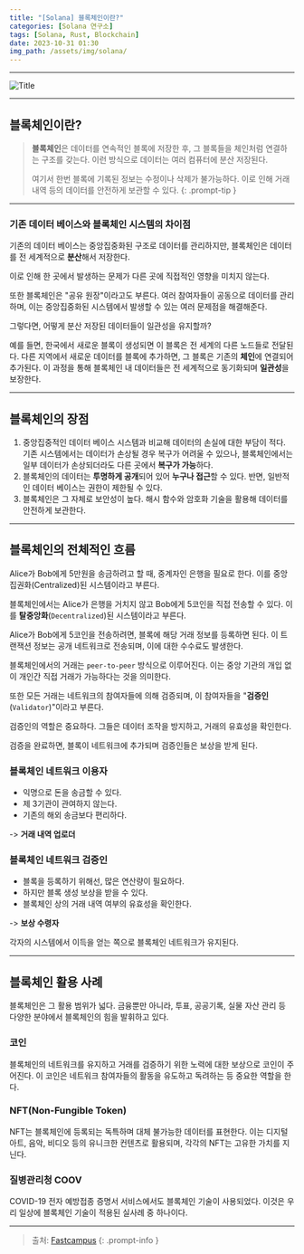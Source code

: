 ```yaml
---
title: "[Solana] 블록체인이란?"
categories: [Solana 연구소]
tags: [Solana, Rust, Blockchain]
date: 2023-10-31 01:30
img_path: /assets/img/solana/
---
```


---

![Title](solana_title.png)

---

## **블록체인이란?**

> **블록체인**은 데이터를 연속적인 블록에 저장한 후, 그 블록들을 체인처럼 연결하는 구조를 갖는다. 이런 방식으로 데이터는 여러 컴퓨터에 분산 저장된다.
>
> 여기서 한번 블록에 기록된 정보는 수정이나 삭제가 불가능하다. 이로 인해 거래 내역 등의 데이터를 안전하게 보관할 수 있다.
{: .prompt-tip }


---

### **기존 데이터 베이스와 블록체인 시스템의 차이점**

기존의 데이터 베이스는 중앙집중화된 구조로 데이터를 관리하지만, 블록체인은 데이터를 전 세계적으로 **분산**해서 저장한다.

이로 인해 한 곳에서 발생하는 문제가 다른 곳에 직접적인 영향을 미치지 않는다.

또한 블록체인은 "공유 원장"이라고도 부른다. 여러 참여자들이 공동으로 데이터를 관리하며, 이는 중앙집중화된 시스템에서 발생할 수 있는 여러 문제점을 해결해준다.

그렇다면, 어떻게 분산 저장된 데이터들이 일관성을 유지할까?

예를 들면, 한국에서 새로운 블록이 생성되면 이 블록은 전 세계의 다른 노드들로 전달된다. 다른 지역에서 새로운 데이터를 블록에 추가하면, 그 블록은 기존의 **체인**에 연결되어 추가된다. 이 과정을 통해 블록체인 내 데이터들은 전 세계적으로 동기화되며 **일관성**을 보장한다.

---

## **블록체인의 장점**

1. 중앙집중적인 데이터 베이스 시스템과 비교해 데이터의 손실에 대한 부담이 적다. 기존 시스템에서는 데이터가 손상될 경우 복구가 어려울 수 있으나, 블록체인에서는 일부 데이터가 손상되더라도 다른 곳에서 **복구가 가능**하다.
2. 블록체인의 데이터는 **투명하게 공개**되어 있어 **누구나 접근**할 수 있다. 반면, 일반적인 데이터 베이스는 권한이 제한될 수 있다.
3. 블록체인은 그 자체로 보안성이 높다. 해시 함수와 암호화 기술을 활용해 데이터를 안전하게 보관한다.
---

## **블록체인의 전체적인 흐름**

Alice가 Bob에게 5만원을 송금하려고 할 때, 중계자인 은행을 필요로 한다. 이를 중앙집권화(Centralized)된 시스템이라고 부른다.

블록체인에서는 Alice가 은행을 거치지 않고 Bob에게 5코인을 직접 전송할 수 있다. 이를 **탈중앙화**(`Decentralized`)된 시스템이라고 부른다.

Alice가 Bob에게 5코인을 전송하려면, 블록에 해당 거래 정보를 등록하면 된다. 이 트랜잭션 정보는 공개 네트워크로 전송되며, 이에 대한 수수료도 발생한다.

블록체인에서의 거래는 `peer-to-peer` 방식으로 이루어진다. 이는 중앙 기관의 개입 없이 개인간 직접 거래가 가능하다는 것을 의미한다.

또한 모든 거래는 네트워크의 참여자들에 의해 검증되며, 이 참여자들을 "**검증인**(`Validator`)"이라고 부른다.

검증인의 역할은 중요하다. 그들은 데이터 조작을 방지하고, 거래의 유효성을 확인한다.

검증을 완료하면, 블록이 네트워크에 추가되며 검증인들은 보상을 받게 된다.

### **블록체인 네트워크 이용자**

- 익명으로 돈을 송금할 수 있다.
- 제 3기관이 관여하지 않는다.
- 기존의 해외 송금보다 편리하다.

-> **거래 내역 업로더**

### **블록체인 네트워크 검증인**

- 블록을 등록하기 위해선, 많은 연산량이 필요하다.
- 하지만 블록 생성 보상을 받을 수 있다.
- 블록체인 상의 거래 내역 여부의 유효성을 확인한다.

-> **보상 수령자**

각자의 시스템에서 이득을 얻는 쪽으로 블록체인 네트워크가 유지된다.

---

## **블록체인 활용 사례**

블록체인은 그 활용 범위가 넓다. 금융뿐만 아니라, 투표, 공공기록, 실물 자산 관리 등 다양한 분야에서 블록체인의 힘을 발휘하고 있다.

### **코인**

블록체인의 네트워크를 유지하고 거래를 검증하기 위한 노력에 대한 보상으로 코인이 주어진다. 이 코인은 네트워크 참여자들의 활동을 유도하고 독려하는 등 중요한 역할을 한다.

### **NFT(Non-Fungible Token)**

NFT는 블록체인에 등록되는 독특하며 대체 불가능한 데이터를 표현한다. 이는 디지털 아트, 음악, 비디오 등의 유니크한 컨텐츠로 활용되며, 각각의 NFT는 고유한 가치를 지닌다.

### **질병관리청 COOV**

COVID-19 전자 예방접종 증명서 서비스에서도 블록체인 기술이 사용되었다. 이것은 우리 일상에 블록체인 기술이 적용된 실사례 중 하나이다.

---

> 출처: [Fastcampus](https://fastcampus.co.kr/dev_online_rustsolana)
{: .prompt-info }
